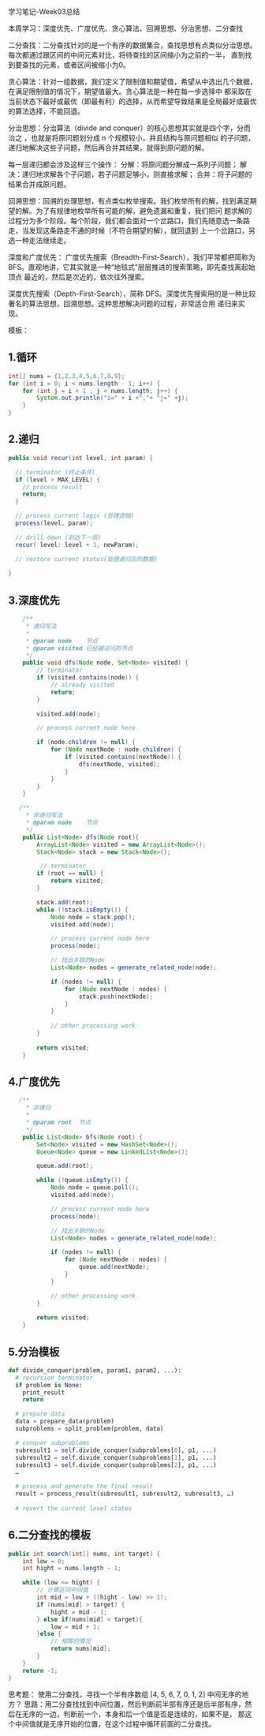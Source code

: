 学习笔记-Week03总结

本周学习：深度优先、广度优先、贪心算法、回溯思想、分治思想、二分查找

二分查找：二分查找针对的是一个有序的数据集合，查找思想有点类似分治思想。每次都通过跟区间的中间元素对比，将待查找的区间缩小为之前的一半，
直到找到要查找的元素，或者区间被缩小为0。

贪心算法：针对一组数据，我们定义了限制值和期望值，希望从中选出几个数据，在满足限制值的情况下，期望值最大。贪心算法是一种在每一步选择中
都采取在当前状态下最好或最优（即最有利）的选择，从而希望导致结果是全局最好或最优的算法选择，不能回退。

分治思想：分治算法（divide and conquer）的核心思想其实就是四个字，分而治之 ，也就是将原问题划分成 n 个规模较小，并且结构与原问题相似
的子问题，递归地解决这些子问题，然后再合并其结果，就得到原问题的解。

每一层递归都会涉及这样三个操作：
分解：将原问题分解成一系列子问题；
解决：递归地求解各个子问题，若子问题足够小，则直接求解；
合并：将子问题的结果合并成原问题。

回溯思想：回溯的处理思想，有点类似枚举搜索。我们枚举所有的解，找到满足期望的解。为了有规律地枚举所有可能的解，避免遗漏和重复，我们把问
题求解的过程分为多个阶段。每个阶段，我们都会面对一个岔路口，我们先随意选一条路走，当发现这条路走不通的时候（不符合期望的解），就回退到
上一个岔路口，另选一种走法继续走。

深度和广度优先：
广度优先搜索（Breadth-First-Search），我们平常都把简称为 BFS。直观地讲，它其实就是一种“地毯式”层层推进的搜索策略，即先查找离起始顶点
最近的，然后是次近的，依次往外搜索。

深度优先搜索（Depth-First-Search），简称 DFS。深度优先搜索用的是一种比较著名的算法思想，回溯思想。这种思想解决问题的过程，非常适合用
递归来实现。

模板：
## 1.循环

```java
int[] nums = {1,2,3,4,5,6,7,8,9};
for (int i = 0; i < nums.length - 1; i++) {
    for (int j = i + 1 ; j < nums.length; j++) {
        System.out.println("i=" + i +","+ "j=" +j);
    }
}
```

## 2.递归

```java
public void recur(int level, int param) { 

  // terminator (终止条件)
  if (level > MAX_LEVEL) { 
    // process result 
    return; 
  } 

  // process current logic (处理逻辑)
  process(level, param); 

  // drill down (到达下一层)
  recur( level: level + 1, newParam); 

  // restore current status(处理递归后的数据) 
 
}
```

## 3.深度优先

```java
    /**
     * 递归写法
     *
     * @param node    节点
     * @param visited 已经被访问的节点
     */
    public void dfs(Node node, Set<Node> visited) {
        // terminator
        if (visited.contains(node)) {
            // already visited
            return;
        }

        visited.add(node);

        // process current node here

        if (node.children != null) {
            for (Node nextNode : node.children) {
                if (visited.contains(nextNode)) {
                    dfs(nextNode, visited);
                }
            }
        }
    }
```

```java
   /**
     * 非递归写法
     * @param node    节点
     */
    public List<Node> dfs(Node root){
        ArrayList<Node> visited = new ArrayList<Node>();
        Stack<Node> stack = new Stack<Node>();

         // terminator
        if (root == null) {
            return visited;
        }

        stack.add(root);
        while (!stack.isEmpty()) {
            Node node = stack.pop();
            visited.add(node);

            // process current node here
            process(node);

            // 找出关联的Node
            List<Node> nodes = generate_related_node(node);

            if (nodes != null) {
                for (Node nextNode : nodes) {
                    stack.push(nextNode);
                }
            }
            
            // other processing work
        }
        
        return visited;
    }
```



## 4.广度优先

```java
   /**
     * 非递归
     *
     * @param root  节点
     */
    public List<Node> bfs(Node root) {
        Set<Node> visited = new HashSet<Node>();
        Queue<Node> queue = new LinkedList<Node>();

        queue.add(root);

        while (!queue.isEmpty()) {
            Node node = queue.poll();
            visited.add(node);

            // process current node here
            process(node);

            // 找出关联的Node
            List<Node> nodes = generate_related_node(node);

            if (nodes != null) {
                for (Node nextNode : nodes) {
                    queue.add(nextNode);
                }
            }

            // other processing work
        }
        
        return visited;
    }
```

## 5.分治模板

```python
def divide_conquer(problem, param1, param2, ...): 
  # recursion terminator 
  if problem is None: 
	print_result 
	return 

  # prepare data 
  data = prepare_data(problem) 
  subproblems = split_problem(problem, data) 

  # conquer subproblems 
  subresult1 = self.divide_conquer(subproblems[0], p1, ...) 
  subresult2 = self.divide_conquer(subproblems[1], p1, ...) 
  subresult3 = self.divide_conquer(subproblems[2], p1, ...) 
  …

  # process and generate the final result 
  result = process_result(subresult1, subresult2, subresult3, …)
	
  # revert the current level states
```

## 6.二分查找的模板

```java
public int search(int[] nums, int target) {
    int low = 0;
    int hight = nums.length - 1;

    while (low <= hight) {
        // 计算区间中间值
        int mid = low + ((hight - low) >> 1);
        if (nums[mid] > target) {
            hight = mid - 1;
        } else if(nums[mid] < target){
            low = mid + 1;
        }else {
            // 相等的情况
            return nums[mid];
        }
    }
    return -1;
}
```

思考题：
使用二分查找，寻找一个半有序数组 [4, 5, 6, 7, 0, 1, 2] 中间无序的地方？
思路：用二分查找找到中间位置，然后判断前半部有序还是后半部有序，然后在无序的一边，判断前一个，本身和后一个值是否是连续的，如果不是，
那这个中间值就是无序开始的位置，在这个过程中循环前面的二分查找。





